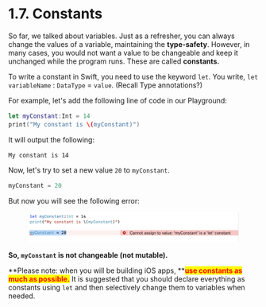 # 1.7. Constants

So far, we talked about variables. Just as a refresher, you can always change the values of a variable, maintaining the **type-safety**. However, in many cases, you would not want a value to be changeable and keep it unchanged while the program runs. These are called **constants.**

To write a constant in Swift, you need to use the keyword `let`. You write, `let` `variableName` : `DataType` = `value`. (Recall Type annotations?)

For example, let's add the following line of code in our Playground:

```swift
let myConstant:Int = 14
print("My constant is \(myConstant)")
```

It will output the following:

```
My constant is 14
```

Now, let's try to set a new value `20` to `myConstant`.

```swift
myConstant = 20
```

But now you will see the following error:

<figure><img src="../../.gitbook/assets/Screenshot 2023-05-01 at 10.56.02 PM (1).png" alt=""><figcaption></figcaption></figure>

**So, `myConstant` is not changeable (not mutable).**

\*\*Please note: when you will be building iOS apps, \*\*<mark style="color:red;">**use constants as much as possible.**</mark> It is suggested that you should declare everything as constants using `let` and then selectively change them to variables when needed.
